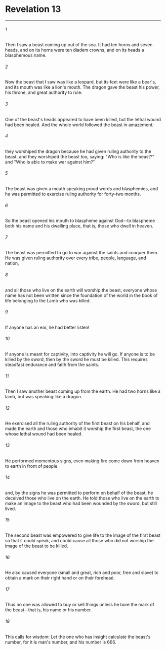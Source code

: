 # Revelation 13
***



###### 1 
Then I saw a beast coming up out of the sea. It had ten horns and seven heads, and on its horns were ten diadem crowns, and on its heads a blasphemous name. 

###### 2 
Now the beast that I saw was like a leopard, but its feet were like a bear's, and its mouth was like a lion's mouth. The dragon gave the beast his power, his throne, and great authority to rule. 

###### 3 
One of the beast's heads appeared to have been killed, but the lethal wound had been healed. And the whole world followed the beast in amazement; 

###### 4 
they worshiped the dragon because he had given ruling authority to the beast, and they worshiped the beast too, saying: "Who is like the beast?" and "Who is able to make war against him?" 

###### 5 
The beast was given a mouth speaking proud words and blasphemies, and he was permitted to exercise ruling authority for forty-two months. 

###### 6 
So the beast opened his mouth to blaspheme against God--to blaspheme both his name and his dwelling place, that is, those who dwell in heaven. 

###### 7 
The beast was permitted to go to war against the saints and conquer them. He was given ruling authority over every tribe, people, language, and nation, 

###### 8 
and all those who live on the earth will worship the beast, everyone whose name has not been written since the foundation of the world in the book of life belonging to the Lamb who was killed. 

###### 9 
If anyone has an ear, he had better listen! 

###### 10 
If anyone is meant for captivity, into captivity he will go. If anyone is to be killed by the sword, then by the sword he must be killed. This requires steadfast endurance and faith from the saints. 

###### 11 
Then I saw another beast coming up from the earth. He had two horns like a lamb, but was speaking like a dragon. 

###### 12 
He exercised all the ruling authority of the first beast on his behalf, and made the earth and those who inhabit it worship the first beast, the one whose lethal wound had been healed. 

###### 13 
He performed momentous signs, even making fire come down from heaven to earth in front of people 

###### 14 
and, by the signs he was permitted to perform on behalf of the beast, he deceived those who live on the earth. He told those who live on the earth to make an image to the beast who had been wounded by the sword, but still lived. 

###### 15 
The second beast was empowered to give life to the image of the first beast so that it could speak, and could cause all those who did not worship the image of the beast to be killed. 

###### 16 
He also caused everyone (small and great, rich and poor, free and slave) to obtain a mark on their right hand or on their forehead. 

###### 17 
Thus no one was allowed to buy or sell things unless he bore the mark of the beast--that is, his name or his number. 

###### 18 
This calls for wisdom: Let the one who has insight calculate the beast's number, for it is man's number, and his number is 666.
